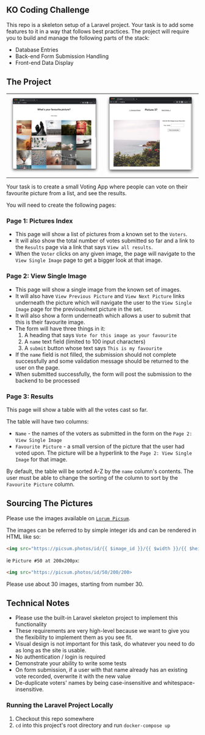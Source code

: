 ## KO Coding Challenge

This repo is a skeleton setup of a Laravel project. Your task is to add some features to it in a way that follows best practices. The project will require
you to build and manage the following parts of the stack:

-   Database Entries
-   Back-end Form Submission Handling
-   Front-end Data Display

## The Project

<table>
    <tr>
        <td>
            <img src="screenshot.png">
        </td>
        <td>
            <img src="screenshot-2.png">
        </td> 
    </tr>
</table>

Your task is to create a small Voting App where people can vote on their favourite picture from a list, and see the results.

You will need to create the following pages:

### Page 1: Pictures Index

-   This page will show a list of pictures from a known set to the `Voters`.
-   It will also show the total number of votes submitted so far and a link to
    the `Results` page via a link that says `View all results`.
-   When the `Voter` clicks on any given image, the page will navigate to the
    `View Single Image` page to get a bigger look at that image.

### Page 2: View Single Image

-   This page will show a single image from the known set of images.
-   It will also have `View Previous Picture` and `View Next Picture` links
    underneath the picture which will navigate the user to the `View Single Image` page for the previous/next picture in the set.
-   It will also show a form underneath which allows a user to submit that
    this is their favourite image.
-   The form will have three things in it:
    1. A heading that says `Vote for this image as your favourite`
    2. A `name` text field (limited to 100 input characters)
    3. A `submit` button whose text says `This is my favourite`
-   If the `name` field is not filled, the submission should not complete
    successfully and some validation message should be returned to the user on
    the page.
-   When submitted successfully, the form will post the submission to the backend to be processed

### Page 3: Results

This page will show a table with all the votes cast so far.

The table will have two columns:

-   `Name` - the names of the voters as submitted in the form on the
    `Page 2: View Single Image`
-   `Favourite Picture` - a small version of the picture that the user had voted
    upon. The picture will be a hyperlink to the `Page 2: View Single Image` for
    that image.

By default, the table will be sorted A-Z by the `name` column's contents.
The user must be able to change the sorting of the column to sort by the
`Favourite Picture` column.

## Sourcing The Pictures

Please use the images available on [`Lorum Picsum`](https://picsum.photos/images#2).

The images can be referred to by simple integer ids and can be rendered in HTML
like so:

```html
<img src="https://picsum.photos/id/{{ $image_id }}/{{ $width }}/{{ $height }}>
```

ie `Picture #50 at 200x200px`:

```html
<img src="https://picsum.photos/id/50/200/200>
```

Please use about 30 images, starting from number 30.

## Technical Notes

-   Please use the built-in Laravel skeleton project to implement this
    functionality
-   These requirements are very high-level because we want to give you the
    flexibility to implement them as you see fit.
-   Visual design is not important for this task, do whatever you need to do
    as long as the site is usable.
-   No authentication / login is required
-   Demonstrate your ability to write some tests
-   On form submission, if a user with that name already has an existing vote
    recorded, overwrite it with the new value
-   De-duplicate voters' names by being case-insensitive and whitespace-insensitive.

### Running the Laravel Project Locally

1. Checkout this repo somewhere
2. `cd` into this project's root directory and run `docker-compose up`
